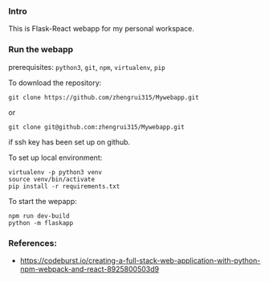 
### Intro
This is Flask-React webapp for my personal workspace.

### Run the webapp
prerequisites:
`python3`, `git`, `npm`, `virtualenv`, `pip`

To download the repository:
```buildoutcfg
git clone https://github.com/zhengrui315/Mywebapp.git
```
or
```buildoutcfg
git clone git@github.com:zhengrui315/Mywebapp.git
```
if ssh key has been set up on github. 

To set up local environment:
```buildoutcfg
virtualenv -p python3 venv
source venv/bin/activate
pip install -r requirements.txt
```
To start the wepapp:
```buildoutcfg
npm run dev-build
python -m flaskapp
```

### References:
- https://codeburst.io/creating-a-full-stack-web-application-with-python-npm-webpack-and-react-8925800503d9